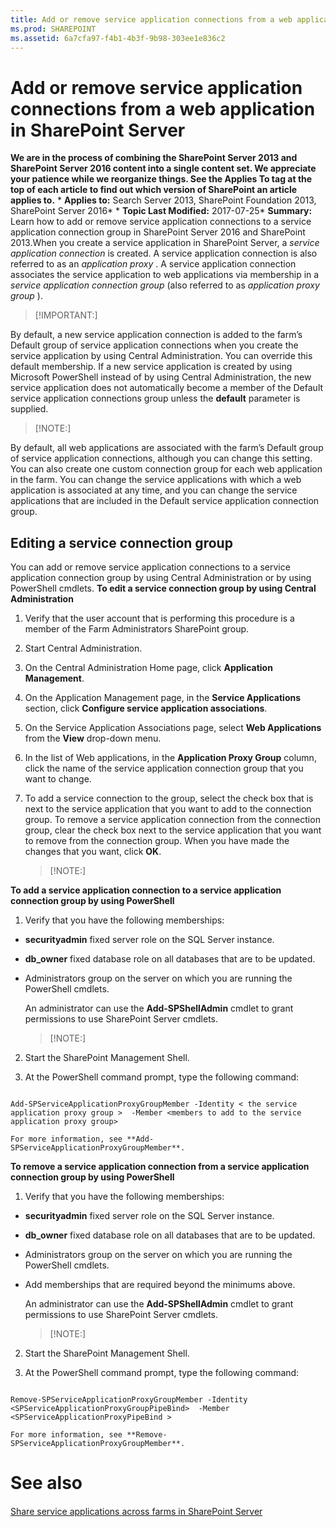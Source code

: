 ```yaml
---
title: Add or remove service application connections from a web application in SharePoint Server
ms.prod: SHAREPOINT
ms.assetid: 6a7cfa97-f4b1-4b3f-9b98-303ee1e836c2
---
```



# Add or remove service application connections from a web application in SharePoint Server
 **We are in the process of combining the SharePoint Server 2013 and SharePoint Server 2016 content into a single content set. We appreciate your patience while we reorganize things. See the Applies To tag at the top of each article to find out which version of SharePoint an article applies to.** * **Applies to:** Search Server 2013, SharePoint Foundation 2013, SharePoint Server 2016*  * **Topic Last Modified:** 2017-07-25* **Summary:** Learn how to add or remove service application connections to a service application connection group in SharePoint Server 2016 and SharePoint 2013.When you create a service application in SharePoint Server, a  *service application connection*  is created. A service application connection is also referred to as an *application proxy*  . A service application connection associates the service application to web applications via membership in a *service application connection group*  (also referred to as *application proxy group*  ).
> [!IMPORTANT:]

  
    
    

By default, a new service application connection is added to the farm’s Default group of service application connections when you create the service application by using Central Administration. You can override this default membership. If a new service application is created by using Microsoft PowerShell instead of by using Central Administration, the new service application does not automatically become a member of the Default service application connections group unless the **default** parameter is supplied.
> [!NOTE:]

  
    
    

By default, all web applications are associated with the farm’s Default group of service application connections, although you can change this setting. You can also create one custom connection group for each web application in the farm. You can change the service applications with which a web application is associated at any time, and you can change the service applications that are included in the Default service application connection group.
## Editing a service connection group
<a name="Section2"> </a>

You can add or remove service application connections to a service application connection group by using Central Administration or by using PowerShell cmdlets. **To edit a service connection group by using Central Administration**
1. Verify that the user account that is performing this procedure is a member of the Farm Administrators SharePoint group.
    
  
2. Start Central Administration.
    
  
3. On the Central Administration Home page, click **Application Management**.
    
  
4. On the Application Management page, in the **Service Applications** section, click **Configure service application associations**.
    
  
5. On the Service Application Associations page, select **Web Applications** from the **View** drop-down menu.
    
  
6. In the list of Web applications, in the **Application Proxy Group** column, click the name of the service application connection group that you want to change.
    
  
7. To add a service connection to the group, select the check box that is next to the service application that you want to add to the connection group. To remove a service application connection from the connection group, clear the check box next to the service application that you want to remove from the connection group. When you have made the changes that you want, click **OK**.
    
    > [!NOTE:]
      
 **To add a service application connection to a service application connection group by using PowerShell**
1. Verify that you have the following memberships:
    
  - **securityadmin** fixed server role on the SQL Server instance.
    
  
  - **db_owner** fixed database role on all databases that are to be updated.
    
  
  - Administrators group on the server on which you are running the PowerShell cmdlets.
    
  

    An administrator can use the **Add-SPShellAdmin** cmdlet to grant permissions to use SharePoint Server cmdlets.
    
    > [!NOTE:]
      
2. Start the SharePoint Management Shell.
    
  
3. At the PowerShell command prompt, type the following command:
    
  ```
  
Add-SPServiceApplicationProxyGroupMember -Identity < the service application proxy group >  -Member <members to add to the service application proxy group>
  ```


    For more information, see **Add-SPServiceApplicationProxyGroupMember**.
    
  
 **To remove a service application connection from a service application connection group by using PowerShell**
1. Verify that you have the following memberships:
    
  - **securityadmin** fixed server role on the SQL Server instance.
    
  
  - **db_owner** fixed database role on all databases that are to be updated.
    
  
  - Administrators group on the server on which you are running the PowerShell cmdlets.
    
  
  - Add memberships that are required beyond the minimums above.
    
  

    An administrator can use the **Add-SPShellAdmin** cmdlet to grant permissions to use SharePoint Server cmdlets.
    
    > [!NOTE:]
      
2. Start the SharePoint Management Shell.
    
  
3. At the PowerShell command prompt, type the following command:
    
  ```
  
Remove-SPServiceApplicationProxyGroupMember -Identity <SPServiceApplicationProxyGroupPipeBind>  -Member <SPServiceApplicationProxyPipeBind >
  ```


    For more information, see **Remove-SPServiceApplicationProxyGroupMember**.
    
  

# See also

#### 

 [Share service applications across farms in SharePoint Server](html/share-service-applications-across-farms-in-sharepoint-server.md)
  
    
    

  
    
    

